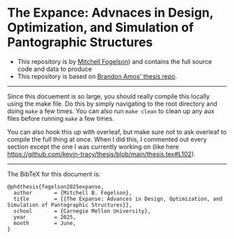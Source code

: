 # The Expance: Advnaces in Design, Optimization, and Simulation of Pantographic Structures

+ This repository is by [Mitchell Fogelson](https://mitchellfogelson.com))
  and contains the full source code and data to produce
  <!-- [my thesis document](https://kevintracy.info/thesis.pdf). -->
+ This repository is based on [Brandon Amos' thesis repo](https://github.com/bamos/thesis).

---

Since this docuement is so large, you should really compile this locally using the make file. Do this by simply navigating to the root directory and doing `make` a few times. You can also run `make clean` to clean up any aux files before running `make` a few times. 

You can also hook this up with overleaf, but make sure not to ask overleaf to compile the full thing at once. When I did this, I commented out every section except the one I was currently working on (like here https://github.com/kevin-tracy/thesis/blob/main/thesis.tex#L102).

---

The BibTeX for this document is:

```
@phdthesis{fogelson2025expanse,
  author       = {Mitchell B. Fogelson},
  title        = {{The Expanse: Advances in Design, Optimization, and Simulation of Pantographic Structures}},
  school       = {Carnegie Mellon University},
  year         = 2025,
  month        = June,
}
```
